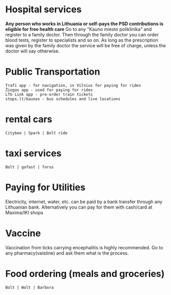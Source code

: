 
# Hospital services

**Any person who works in Lithuania or self-pays the PSD contributions is eligible for free health care**
Go to any "Kauno miesto poliklinika" and register to a family doctor.
Then through the family doctor you can order blood tests, register to specialists and so on.
As long as the prescription was given by the family doctor the service will be free of charge, unless the doctor will say otherwise.

# Public Transportation 

```text
Trafi app - for navigation, in Vilnius for paying for rides 
Žiogas app - used for paying for rides
LTG Link app - pre-order train tickets
stops.lt/kaunas - bus schedules and live locations
```

# rental cars

`Citybee | Spark | Bolt ride`

# taxi services

`Bolt | gofast | forus`


# Paying for Utilities

Electricity, internet, water, etc. can be paid by a bank transfer through any Lithuanian bank. Alternatively you can pay for them with cash/card at Maxima/IKI shops

# Vaccine 

Vaccination from ticks carrying encephalitis is highly recommended. Go to any pharmacy(vaistine) and ask them what is the process.

# Food ordering (meals and groceries)

`Bolt | Wolt | Barbora`


